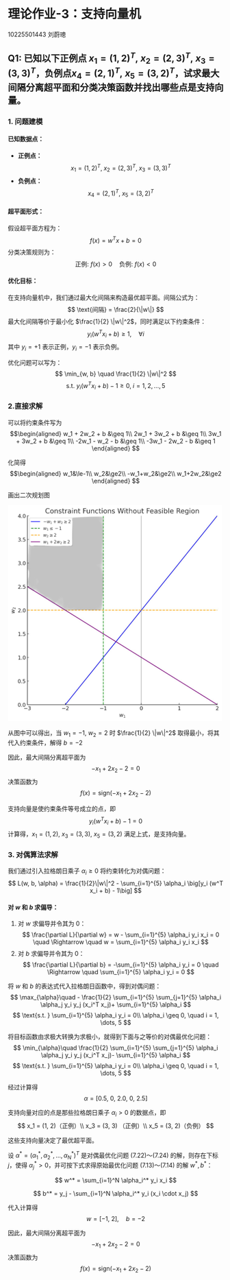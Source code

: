# 理论作业-3：支持向量机
10225501443 刘蔚璁

## Q1: 已知以下正例点 $x_1 = (1,2)^T, \; x_2 = (2,3)^T, \; x_3 = (3,3)^T$，负例点$x_4 = (2,1)^T, \; x_5 = (3,2)^T$，试求最大间隔分离超平面和分类决策函数并找出哪些点是支持向量。

### **1. 问题建模**

#### 已知数据点：
- **正例点：**
  $$
  x_1 = (1, 2)^T, \; x_2 = (2, 3)^T, \; x_3 = (3, 3)^T
  $$
- **负例点：**
  $$
  x_4 = (2, 1)^T, \; x_5 = (3, 2)^T
  $$

#### 超平面形式：
假设超平面方程为：
$$
f(x) = w^T x + b = 0
$$
分类决策规则为：
$$
\text{正例: } f(x) > 0 \quad \text{负例: } f(x) < 0
$$

#### 优化目标：
在支持向量机中，我们通过最大化间隔来构造最优超平面。间隔公式为：
$$
\text{间隔} = \frac{2}{\|w\|}
$$
最大化间隔等价于最小化 $\frac{1}{2} \|w\|^2$，同时满足以下约束条件：
$$
y_i (w^T x_i + b) \geq 1, \quad \forall i
$$
其中 $y_i = +1$ 表示正例，$y_i = -1$ 表示负例。

优化问题可以写为：
$$
\min_{w, b} \quad  \frac{1}{2} \|w\|^2
$$
$$
\text{s.t. } y_i (w^T x_i + b) - 1\geq 0, \; i = 1, 2, \dots, 5
$$

### **2.直接求解**
可以将约束条件写为
$$\begin{aligned}
w_1 + 2w_2 + b &\geq 1\\
2w_1 + 3w_2 + b &\geq 1\\
3w_1 + 3w_2 + b &\geq 1\\
-2w_1 - w_2 - b &\geq 1\\
-3w_1 - 2w_2 - b &\geq 1
\end{aligned}
$$

化简得
$$\begin{aligned}
w_1&\le-1\\
w_2&\ge2\\
-w_1+w_2&\ge2\\
w_1+2w_2&\ge2
\end{aligned}
$$

画出二次规划图

<img src="image.png" alt="Description" width="500px">

从图中可以得出，当 $w_1=-1,\ w_2=2$ 时 $\frac{1}{2} \|w\|^2$ 取得最小，将其代入约束条件，解得 $b=-2$ 

因此，最大间隔分离超平面为
$$
-x_1 + 2 x_2 - 2=0
$$
决策函数为
$$
f(x) = \text{sign}( -x_1 + 2 x_2 - 2)
$$

支持向量是使约束条件等号成立的点，即
$$
y_i (w^T x_i + b) - 1= 0
$$
计算得，$x_1 = (1, 2),\ x_3 = (3, 3),\ x_5 = (3, 2)$ 满足上式，是支持向量。


### **3. 对偶算法求解**

我们通过引入拉格朗日乘子 $\alpha_i \geq 0$ 将约束转化为对偶问题：
$$
L(w, b, \alpha) = \frac{1}{2}\|w\|^2 - \sum_{i=1}^{5} \alpha_i \big[y_i (w^T x_i + b) - 1\big]
$$

#### 对 $w$ 和 $b$ 求偏导：
1. 对 $w$ 求偏导并令其为 0：
   $$
   \frac{\partial L}{\partial w} = w - \sum_{i=1}^{5} \alpha_i y_i x_i = 0 \quad \Rightarrow \quad w = \sum_{i=1}^{5} \alpha_i y_i x_i
   $$
2. 对 $b$ 求偏导并令其为 0：
   $$
   \frac{\partial L}{\partial b} = -\sum_{i=1}^{5} \alpha_i y_i = 0 \quad \Rightarrow \quad \sum_{i=1}^{5} \alpha_i y_i = 0
   $$

将 $w$ 和 $b$ 的表达式代入拉格朗日函数中，得到对偶问题：
$$
\max_{\alpha}\quad   - \frac{1}{2} \sum_{i=1}^{5} \sum_{j=1}^{5} \alpha_i \alpha_j y_i y_j (x_i^T x_j)+ \sum_{i=1}^{5} \alpha_i
$$
$$
\text{s.t. } \sum_{i=1}^{5} \alpha_i y_i = 0\\
\alpha_i \geq 0, \quad i = 1, \dots, 5
$$

将目标函数由求极大转换为求极小，就得到下面与之等价的对偶最优化问题：
$$
\min_{\alpha}\quad   \frac{1}{2} \sum_{i=1}^{5} \sum_{j=1}^{5} \alpha_i \alpha_j y_i y_j (x_i^T x_j)- \sum_{i=1}^{5} \alpha_i
$$
$$
\text{s.t. } \sum_{i=1}^{5} \alpha_i y_i = 0\\
\alpha_i \geq 0, \quad i = 1, \dots, 5
$$

经过计算得
$$
\alpha = [0.5,\ 0,\ 2.0,\ 0,\ 2.5]
$$


支持向量对应的点是那些拉格朗日乘子 $\alpha_i > 0$ 的数据点，即
$$
x_1 = (1, 2)（正例）\\
x_3 = (3, 3) （正例）\\
x_5 = (3, 2)（负例）
$$

这些支持向量决定了最优超平面。

设 $\alpha^* = (\alpha_1^*, \alpha_2^*, \dots, \alpha_N^*)^T$ 是对偶最优化问题 (7.22)～(7.24) 的解，则存在下标 $j$，使得 $\alpha_j^* > 0$，并可按下式求得原始最优化问题 (7.13)～(7.14) 的解 $w^*, b^*$：

$$
w^* = \sum_{i=1}^N \alpha_i^* y_i x_i 
$$

$$
b^* = y_j - \sum_{i=1}^N \alpha_i^* y_i (x_i \cdot x_j) 
$$


代入计算得
$$
w = [-1,\  2],\quad b = -2
$$

因此，最大间隔分离超平面为
$$
-x_1 + 2 x_2 - 2=0
$$
决策函数为
$$
f(x) = \text{sign}( -x_1 + 2 x_2 - 2)
$$

